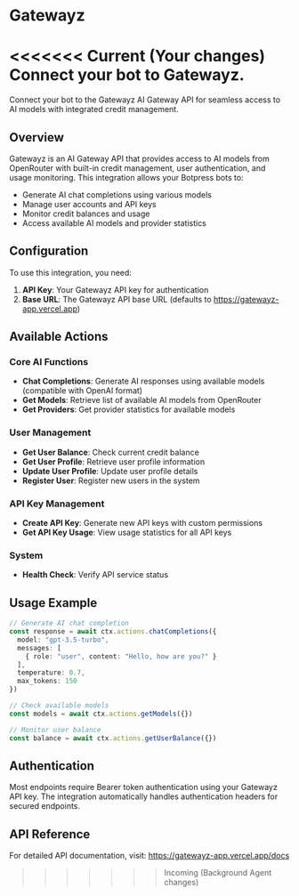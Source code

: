 # Gatewayz

<<<<<<< Current (Your changes)
Connect your bot to Gatewayz.
=======
Connect your bot to the Gatewayz AI Gateway API for seamless access to AI models with integrated credit management.

## Overview

Gatewayz is an AI Gateway API that provides access to AI models from OpenRouter with built-in credit management, user authentication, and usage monitoring. This integration allows your Botpress bots to:

- Generate AI chat completions using various models
- Manage user accounts and API keys
- Monitor credit balances and usage
- Access available AI models and provider statistics

## Configuration

To use this integration, you need:

1. **API Key**: Your Gatewayz API key for authentication
2. **Base URL**: The Gatewayz API base URL (defaults to https://gatewayz-app.vercel.app)

## Available Actions

### Core AI Functions
- **Chat Completions**: Generate AI responses using available models (compatible with OpenAI format)
- **Get Models**: Retrieve list of available AI models from OpenRouter
- **Get Providers**: Get provider statistics for available models

### User Management
- **Get User Balance**: Check current credit balance
- **Get User Profile**: Retrieve user profile information
- **Update User Profile**: Update user profile details
- **Register User**: Register new users in the system

### API Key Management
- **Create API Key**: Generate new API keys with custom permissions
- **Get API Key Usage**: View usage statistics for all API keys

### System
- **Health Check**: Verify API service status

## Usage Example

```typescript
// Generate AI chat completion
const response = await ctx.actions.chatCompletions({
  model: "gpt-3.5-turbo",
  messages: [
    { role: "user", content: "Hello, how are you?" }
  ],
  temperature: 0.7,
  max_tokens: 150
})

// Check available models
const models = await ctx.actions.getModels({})

// Monitor user balance
const balance = await ctx.actions.getUserBalance({})
```

## Authentication

Most endpoints require Bearer token authentication using your Gatewayz API key. The integration automatically handles authentication headers for secured endpoints.

## API Reference

For detailed API documentation, visit: https://gatewayz-app.vercel.app/docs
>>>>>>> Incoming (Background Agent changes)

